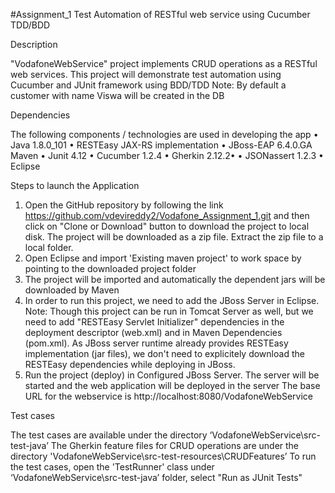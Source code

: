 #Assignment_1   Test Automation of RESTful web service using Cucumber TDD/BDD

Description

"VodafoneWebService" project implements CRUD operations as a RESTful web services.
This project will demonstrate test automation using Cucumber and JUnit framework using BDD/TDD
Note: By default a customer with name Viswa will be created in the DB

Dependencies

The following components / technologies are used in developing the app
•	Java 1.8.0_101
•	RESTEasy JAX-RS implementation
•   JBoss-EAP 6.4.0.GA
	Maven
•	Junit 4.12
•	Cucumber 1.2.4
•	Gherkin 2.12.2•	
•	JSONassert 1.2.3
•	Eclipse 

Steps to launch the Application

1. Open the GitHub repository by following the link  https://github.com/vdevireddy2/Vodafone_Assignment_1.git and then click on "Clone or Download" button to download the project to local disk. The project will be downloaded as a zip file. Extract the zip file to a local folder.
2. Open Eclipse and import 'Existing maven project' to work space by pointing to the downloaded project folder
3. The project will be imported and automatically the dependent jars will be downloaded by Maven
4. In order to run this project, we need to add the JBoss Server in Eclipse. 
   Note: Though this project can be run in Tomcat Server as well, but we need to add  "RESTEasy Servlet Initializer" dependencies in the deployment descriptor (web.xml) and in Maven Dependencies (pom.xml). As JBoss server runtime already provides RESTEasy implementation (jar files), we don't need to explicitely download the RESTEasy dependencies while deploying in JBoss.
5. Run the project (deploy) in Configured JBoss Server. The server will be started and the web application will be deployed in the server
   The base URL for the webservice is http://localhost:8080/VodafoneWebService


Test cases

The test cases are available under the directory ‘VodafoneWebService\src-test-java’
The Gherkin feature files for CRUD operations are under the directory 'VodafoneWebService\src-test-resources\CRUDFeatures’
To run the test cases, open the 'TestRunner' class under ‘VodafoneWebService\src-test-java’ folder, select "Run as JUnit Tests"
